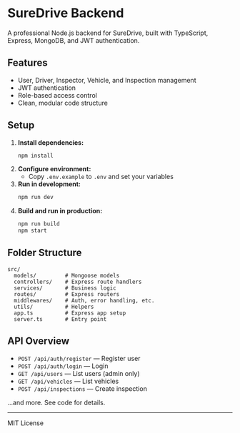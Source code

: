 # SureDrive Backend

A professional Node.js backend for SureDrive, built with TypeScript, Express, MongoDB, and JWT authentication.

## Features
- User, Driver, Inspector, Vehicle, and Inspection management
- JWT authentication
- Role-based access control
- Clean, modular code structure

## Setup

1. **Install dependencies:**
   ```bash
   npm install
   ```
2. **Configure environment:**
   - Copy `.env.example` to `.env` and set your variables
3. **Run in development:**
   ```bash
   npm run dev
   ```
4. **Build and run in production:**
   ```bash
   npm run build
   npm start
   ```

## Folder Structure
```
src/
  models/         # Mongoose models
  controllers/    # Express route handlers
  services/       # Business logic
  routes/         # Express routers
  middlewares/    # Auth, error handling, etc.
  utils/          # Helpers
  app.ts          # Express app setup
  server.ts       # Entry point
```

## API Overview
- `POST /api/auth/register` — Register user
- `POST /api/auth/login` — Login
- `GET /api/users` — List users (admin only)
- `GET /api/vehicles` — List vehicles
- `POST /api/inspections` — Create inspection

...and more. See code for details.

---
MIT License 